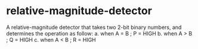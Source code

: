 # relative-magnitude-detector
A relative-magnitude detector that takes two 2-bit binary
numbers, and determines the operation as follow:
a. when A = B ; P = HIGH
b. when A > B ; Q = HIGH
c. when A < B ; R = HIGH
